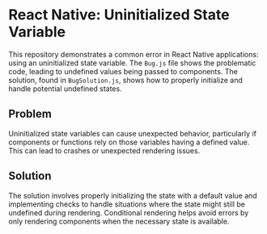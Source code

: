 # React Native: Uninitialized State Variable

This repository demonstrates a common error in React Native applications: using an uninitialized state variable.  The `Bug.js` file shows the problematic code, leading to undefined values being passed to components.  The solution, found in `BugSolution.js`, shows how to properly initialize and handle potential undefined states.

## Problem

Uninitialized state variables can cause unexpected behavior, particularly if components or functions rely on those variables having a defined value.  This can lead to crashes or unexpected rendering issues.

## Solution

The solution involves properly initializing the state with a default value and implementing checks to handle situations where the state might still be undefined during rendering.  Conditional rendering helps avoid errors by only rendering components when the necessary state is available.